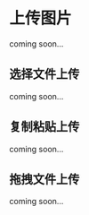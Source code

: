 # 上传图片

coming soon...

## 选择文件上传

coming soon...

## 复制粘贴上传

coming soon...

## 拖拽文件上传

coming soon...

